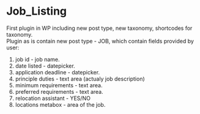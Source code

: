 # Job_Listing</br>
First plugin in WP including new post type, new taxonomy, shortcodes for taxonomy. </br> 
Plugin as is contain new post type - JOB, which contain fields provided by user:</br>
1) job id - job name.</br>
2) date listed - datepicker.</br>
3) application deadline - datepicker.</br>
4) principle duties - text area (actualy job description)</br>
5) minimum requirements - text area.</br>
6) preferred requirements - text area.</br>
7) relocation assistant - YES/NO</br>
8) locations metabox - area of the job.</br>

